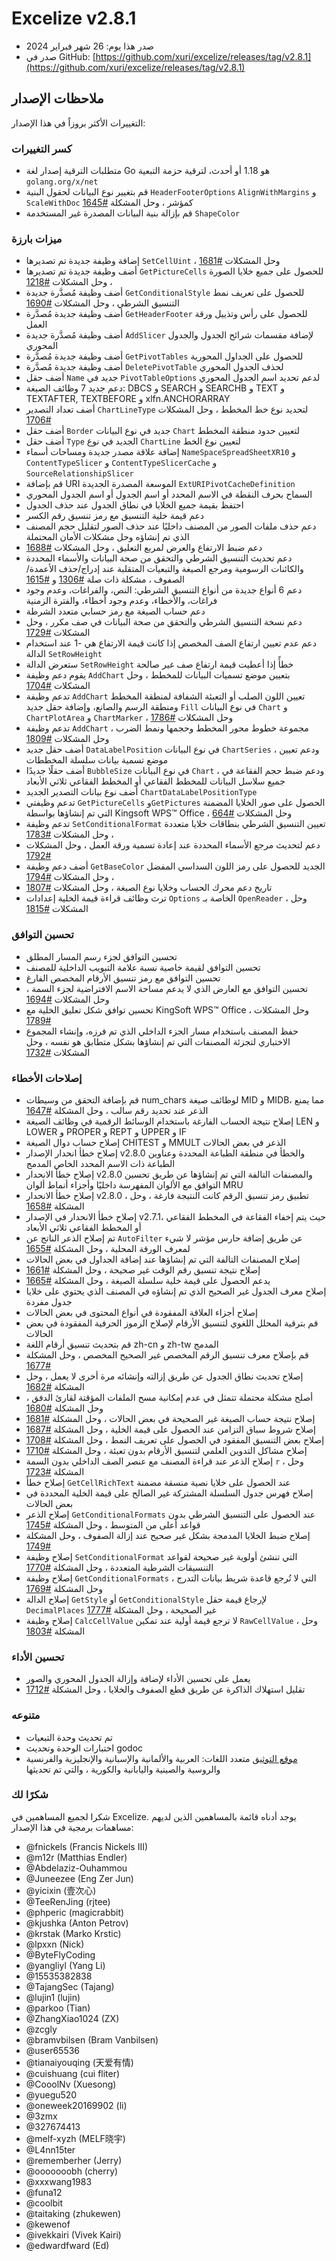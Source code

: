 # Excelize v2.8.1

* صدر هذا يوم: 26 شهر فبراير 2024
* صدر في GitHub: [https://github.com/xuri/excelize/releases/tag/v2.8.1](https://github.com/xuri/excelize/releases/tag/v2.8.1)

## ملاحظات الإصدار

التغييرات الأكثر بروزاً في هذا الإصدار:

### كسر التغييرات

* متطلبات الترقية إصدار لغة Go هو 1.18 أو أحدث، لترقية حزمة التبعية `golang.org/x/net`
* قم بتغيير نوع البيانات لحقول البنية `HeaderFooterOptions` `AlignWithMargins` و `ScaleWithDoc` كمؤشر ، وحل المشكلة [#1645](https://github.com/xuri/excelize/issues/1645)
* قم بإزالة بنية البيانات المصدرة غير المستخدمة `ShapeColor`

### ميزات بارزة

* إضافة وظيفة جديدة تم تصديرها `SetCellUint` ، وحل المشكلات [#1681](https://github.com/xuri/excelize/issues/1681)
* أضف وظيفة جديدة تم تصديرها `GetPictureCells` للحصول على جميع خلايا الصورة ، وحل المشكلات [#1218](https://github.com/xuri/excelize/issues/1218)
* أضف وظيفة مُصدَّرة جديدة `GetConditionalStyle` للحصول على تعريف نمط التنسيق الشرطي ، وحل المشكلات [#1690](https://github.com/xuri/excelize/issues/1690)
* أضف وظيفة جديدة مُصدَّرة `GetHeaderFooter` للحصول على رأس وتذييل ورقة العمل
* أضف وظيفة مُصدَّرة جديدة `AddSlicer` لإضافة مقسمات شرائح الجدول والجدول المحوري
* أضف وظيفة جديدة مُصدَّرة `GetPivotTables` للحصول على الجداول المحورية
* أضف وظيفة جديدة مُصدَّرة `DeletePivotTable` لحذف الجدول المحوري
* أضف حقل `Name` جديد في `PivotTableOptions` لدعم تحديد اسم الجدول المحوري
* دعم جديد 7 وظائف الصيغة: DBCS و SEARCH و SEARCHB و TEXT و TEXTAFTER, TEXTBEFORE و xlfn.ANCHORARRAY
* أضف تعداد التصدير `ChartLineType` لتحديد نوع خط المخطط ، وحل المشكلات [#1706](https://github.com/xuri/excelize/issues/1706)
* أضف حقل `Border` جديد في نوع البيانات `Chart` لتعيين حدود منطقة المخطط
* أضف حقل `Type` الجديد في نوع `ChartLine` لتعيين نوع الخط
* إضافة علاقة مصدر جديدة ومساحات أسماء `NameSpaceSpreadSheetXR10` و `ContentTypeSlicer` و `ContentTypeSlicerCache` و `SourceRelationshipSlicer`
* قم بإضافة URI الموسعة المصدرة الجديدة `ExtURIPivotCacheDefinition`
* السماح بحرف النقطة في الاسم المحدد أو اسم الجدول أو اسم الجدول المحوري
* احتفظ بقيمة جميع الخلايا في نطاق الجدول عند حذف الجدول
* دعم قيمة خلية التنسيق مع رمز تنسيق رقم الكسر
* دعم حذف ملفات الصور من المصنف داخليًا عند حذف الصور لتقليل حجم المصنف الذي تم إنشاؤه وحل مشكلات الأمان المحتملة
* دعم ضبط الارتفاع والعرض لمربع التعليق ، وحل المشكلات [#1688](https://github.com/xuri/excelize/issues/1688)
* دعم تحديث التنسيق الشرطي والتحقق من صحة البيانات والأسماء المحددة والكائنات الرسومية ومرجع الصيغة والتبعيات المتقلبة عند إدراج/حذف الأعمدة/الصفوف ، مشكلة ذات صلة [#1306](https://github.com/xuri/excelize/issues/1306) و [#1615](https://github.com/xuri/excelize/issues/1615)
* دعم 6 أنواع جديدة من أنواع التنسيق الشرطي: النص، والفراغات، وعدم وجود فراغات، والأخطاء، وعدم وجود أخطاء، والفترة الزمنية
* دعم حساب الصيغة مع رمز حسابي متعدد الشرطة
* دعم نسخة التنسيق الشرطي والتحقق من صحة البيانات في صف مكرر ، وحل المشكلات [#1729](https://github.com/xuri/excelize/issues/1729)
* دعم عدم تعيين ارتفاع الصف المخصص إذا كانت قيمة الارتفاع هي -1 عند استخدام الدالة `SetRowHeight`
* ستعرض الدالة `SetRowHeight` خطأً إذا أعطيت قيمة ارتفاع صف غير صالحة
* يقوم دعم وظيفة `AddChart` بتعيين موضع تسميات البيانات للمخطط ، وحل المشكلات [#1704](https://github.com/xuri/excelize/issues/1704)
* تدعم وظيفة `AddChart` تعيين اللون الصلب أو التعبئة الشفافة لمنطقة المخطط ومنطقة الرسم والصانع، وإضافة حقل جديد `Fill` في نوع البيانات `Chart` و `ChartPlotArea` و `ChartMarker` ، وحل المشكلات [#1786](https://github.com/xuri/excelize/issues/1786)
* تدعم وظيفة `AddChart` مجموعة خطوط محور المخطط وحجمها ونمط الضرب ، وحل المشكلات [#1809](https://github.com/xuri/excelize/issues/1809)
* أضف حقل جديد `DataLabelPosition` في نوع البيانات `ChartSeries` ، ودعم تعيين موضع تسمية بيانات سلسلة المخططات
* أضف حقلًا جديدًا `BubbleSize` في نوع البيانات `Chart` ، ودعم ضبط حجم الفقاعة في جميع سلاسل البيانات للمخطط الفقاعي أو المخطط الفقاعي ثلاثي الأبعاد
* أضف نوع بيانات التصدير الجديد `ChartDataLabelPositionType`
* تدعم وظيفتي `GetPictureCells` و`GetPictures` الحصول على صور الخلايا المضمنة التي تم إنشاؤها بواسطة Kingsoft WPS&trade; Office ، وحل المشكلات [#664](https://github.com/xuri/excelize/issues/664)
* تدعم وظيفة `SetConditionalFormat` تعيين التنسيق الشرطي بنطاقات خلايا متعددة ، وحل المشكلات [#1783](https://github.com/xuri/excelize/issues/1783)
* دعم لتحديث مرجع الأسماء المحددة عند إعادة تسمية ورقة العمل ، وحل المشكلات [#1792](https://github.com/xuri/excelize/issues/1792)
* أضف دعم وظيفة `GetBaseColor` الجديد للحصول على رمز اللون السداسي المفضل ، وحل المشكلات [#1794](https://github.com/xuri/excelize/issues/1794)
* تاريخ دعم محرك الحساب وخلايا نوع الصيغة ، وحل المشكلات [#1807](https://github.com/xuri/excelize/issues/1807)
* ترث وظائف قراءة قيمة الخلية إعدادات `Options` الخاصة بـ `OpenReader` ، وحل المشكلات [#1815](https://github.com/xuri/excelize/issues/1815)

### تحسين التوافق

* تحسين التوافق لجزء رسم المسار المطلق
* تحسين التوافق لقيمة خاصية نسبة علامة التبويب الداخلية للمصنف
* تحسين التوافق مع رمز تنسيق الأرقام المخصص الفارغ
* تحسين التوافق مع العارض الذي لا يدعم مساحة الاسم الافتراضية لجزء السمة ، وحل المشكلات [#1694](https://github.com/xuri/excelize/issues/1694)
* تحسين توافق شكل تعليق الخلية مع KingSoft WPS&trade; Office ، وحل المشكلات [#1789](https://github.com/xuri/excelize/issues/1789)
* حفظ المصنف باستخدام مسار الجزء الداخلي الذي تم فرزه، وإنشاء المجموع الاختباري لتجزئة المصنفات التي تم إنشاؤها بشكل متطابق هو نفسه ، وحل المشكلات [#1732](https://github.com/xuri/excelize/issues/1732)

### إصلاحات الأخطاء

* قم بإضافة التحقق من وسيطات num_chars لوظائف صيغة MID و MIDB، مما يمنع الذعر عند تحديد رقم سالب ، وحل المشكلة [#1647](https://github.com/xuri/excelize/issues/1647)
* إصلاح نتيجة الحساب الفارغة باستخدام الوسائط الرقمية في وظائف الصيغة LEN و LOWER و PROPER و REPT و UPPER و IF
* إصلاح حساب دوال الصيغة CHITEST و MMULT الذعر في بعض الحالات
* إصلاح خطأ انحدار الإصدار v2.8.0 والخطأ في منطقة الطباعة المحددة وعناوين الطباعة ذات الاسم المحدد الخاص المدمج
* إصلاح خطأ الانحدار v2.8.0 والمصنفات التالفة التي تم إنشاؤها عن طريق تحسين التوافق مع الألوان المفهرسة داخليًا وأجزاء أنماط ألوان MRU
* إصلاح خطأ الانحدار v2.8.0 ، تطبيق رمز تنسيق الرقم كانت النتيجة فارغة ، وحل المشكلة [#1658](https://github.com/xuri/excelize/issues/1658)
* إصلاح خطأ الانحدار في الإصدار v2.7.1، حيث يتم إخفاء الفقاعة في المخطط الفقاعي أو المخطط الفقاعي ثلاثي الأبعاد
* تم إصلاح الذعر الناتج عن `AutoFilter` عن طريق إضافة حارس مؤشر لا شيء لمعرف الورقة المحلية ، وحل المشكلة [#1655](https://github.com/xuri/excelize/issues/1655)
* إصلاح المصنفات التالفة التي تم إنشاؤها عند إضافة الجداول في بعض الحالات
* إصلاح نتيجة تنسيق رقم الوقت غير صحيحة ، وحل المشكلة [#1661](https://github.com/xuri/excelize/issues/1661)
* يدعم الحصول على قيمة خلية سلسلة الصيغة ، وحل المشكلة [#1665](https://github.com/xuri/excelize/issues/1665)
* إصلاح معرف الجدول غير الصحيح الذي تم إنشاؤه في المصنف الذي يحتوي على خلايا جدول مفردة
* إصلاح أجزاء العلاقة المفقودة في أنواع المحتوى في بعض الحالات
* قم بترقية المحلل اللغوي لتنسيق الأرقام لإصلاح الرموز الحرفية المفقودة في بعض الحالات
* قم بتحديث تنسيق أرقام اللغة zh-cn و zh-tw المدمج
* قم بإصلاح معرف تنسيق الرقم المخصص غير الصحيح المخصص ، وحل المشكلة [#1677](https://github.com/xuri/excelize/issues/1677)
* إصلاح تحديث نطاق الجدول عن طريق إزالته وإنشائه مرة أخرى لا يعمل ، وحل المشكلة [#1682](https://github.com/xuri/excelize/issues/1682)
* أصلح مشكلة محتملة تتمثل في عدم إمكانية مسح الملفات المؤقتة لقارئ الدفق ، وحل المشكلة [#1680](https://github.com/xuri/excelize/issues/1680)
* إصلاح نتيجة حساب الصيغة غير الصحيحة في بعض الحالات ، وحل المشكلة [#1681](https://github.com/xuri/excelize/issues/1681)
* إصلاح شروط سباق التزامن عند الحصول على قيمة الخلية ، وحل المشكلة [#1687](https://github.com/xuri/excelize/issues/1687)
* إصلاح بعض التنسيق المفقود في الحصول على تعريف النمط ، وحل المشكلة [#1708](https://github.com/xuri/excelize/issues/1708)
* إصلاح مشاكل التدوين العلمي لتنسيق الأرقام بدون تعبئة ، وحل المشكلة [#1710](https://github.com/xuri/excelize/issues/1710)
* إصلاح الذعر عند قراءة المصنف مع عنصر الصف الداخلي بدون السمة `r` ، وحل المشكلة [#1723](https://github.com/xuri/excelize/issues/1723)
* إصلاح خطأ `GetCellRichText` عند الحصول على خلايا نصية منسقة مضمنة
* إصلاح فهرس جدول السلسلة المشتركة غير الصالح على قيمة الخلية المحددة في بعض الحالات
* إصلاح الذعر `GetConditionalFormats` عند الحصول على التنسيق الشرطي بدون قواعد أعلى من المتوسط ، وحل المشكلة [#1745](https://github.com/xuri/excelize/issues/1745)
* إصلاح ضبط الخلايا المدمجة بشكل غير صحيح عند إزالة الصفوف ، وحل المشكلة [#1749](https://github.com/xuri/excelize/issues/1749)
* إصلاح وظيفة `SetConditionalFormat` التي تنشئ أولوية غير صحيحة لقواعد التنسيقات الشرطية المتعددة ، وحل المشكلة [#1770](https://github.com/xuri/excelize/issues/1770)
* إصلاح وظيفة `GetConditionalFormats` التي لا تُرجع قاعدة شريط بيانات التدرج ، وحل المشكلة [#1769](https://github.com/xuri/excelize/issues/1769)
* إصلاح الدالة `GetStyle` أو `GetConditionalStyle` لإرجاع قيمة حقل `DecimalPlaces` غير الصحيحة ، وحل المشكلة [#1777](https://github.com/xuri/excelize/issues/1777)
* إصلاح وظيفة `CalcCellValue` لا ترجع قيمة أولية عند تمكين `RawCellValue` ، وحل المشكلة [#1803](https://github.com/xuri/excelize/issues/1803)

### تحسين الأداء

* يعمل على تحسين الأداء لإضافة وإزالة الجدول المحوري والصور
* تقليل استهلاك الذاكرة عن طريق قطع الصفوف والخلايا ، وحل المشكلة [#1712](https://github.com/xuri/excelize/issues/1712)

### متنوعه

* تم تحديث وحدة التبعيات
* اختبارات الوحدة وتحديث godoc
* [موقع التوثيق](https://xuri.me/excelize) متعدد اللغات: العربية والألمانية والإسبانية والإنجليزية والفرنسية والروسية والصينية واليابانية والكورية ، والتي تم تحديثها

### شكرًا لك

شكرا لجميع المساهمين في Excelize. يوجد أدناه قائمة بالمساهمين الذين لديهم مساهمات برمجية في هذا الإصدار:

* @fnickels (Francis Nickels III)
* @m12r (Matthias Endler)
* @Abdelaziz-Ouhammou
* @Juneezee (Eng Zer Jun)
* @yicixin (壹次心)
* @TeeRenJing (rjtee)
* @phperic (magicrabbit)
* @kjushka (Anton Petrov)
* @krstak (Marko Krstic)
* @lpxxn (Nick)
* @ByteFlyCoding
* @yangliyl (Yang Li)
* @15535382838
* @TajangSec (Tajang)
* @lujin1 (lujin)
* @parkoo (Tian)
* @ZhangXiao1024 (ZX)
* @zcgly
* @bramvbilsen (Bram Vanbilsen)
* @user65536
* @tianaiyouqing (天爱有情)
* @cuishuang (cui fliter)
* @CooolNv (Xuesong)
* @yuegu520
* @oneweek20169902 (li)
* @3zmx
* @327674413
* @melf-xyzh (MELF晓宇)
* @L4nn15ter
* @rememberher (Jerry)
* @ooooooobh (cherry)
* @xxxwang1983
* @funa12
* @coolbit
* @taitaking (zhukewen)
* @kewenof
* @ivekkairi (Vivek Kairi)
* @edwardfward (Ed)
